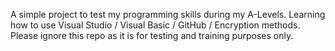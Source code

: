 A simple project to test my programming skills during my A-Levels.
Learning how to use Visual Studio / Visual  Basic / GitHub / Encryption methods.
Please ignore this repo as it is for testing and training purposes only.
